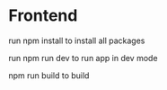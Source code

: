 # Frontend
run npm install to install all packages

run npm run dev to run app in dev mode

npm run build to build
